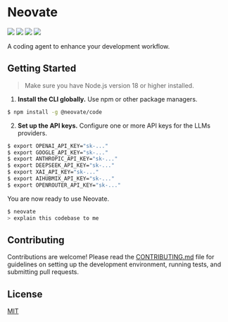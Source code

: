 # Neovate

[![](https://badgen.net/npm/v/@neovate/code)](https://www.npmjs.com/package/@neovate/code)
[![](https://badgen.net/npm/dm/@neovate/code)](https://www.npmjs.com/package/@neovate/code)
[![](https://github.com/neovateai/neovate-code/actions/workflows/ci.yml/badge.svg)](https://github.com/neovateai/neovate-code/actions/workflows/ci.yml)
[![](https://badgen.net/npm/license/@neovate/code)](https://www.npmjs.com/package/@neovate/code)

A coding agent to enhance your development workflow.

## Getting Started

> Make sure you have Node.js version 18 or higher installed.

1. **Install the CLI globally.** Use npm or other package managers.

```bash
$ npm install -g @neovate/code
```

2. **Set up the API keys.** Configure one or more API keys for the LLMs providers.

```bash
$ export OPENAI_API_KEY="sk-..."
$ export GOOGLE_API_KEY="sk-..."
$ export ANTHROPIC_API_KEY="sk-..."
$ export DEEPSEEK_API_KEY="sk-..."
$ export XAI_API_KEY="sk-..."
$ export AIHUBMIX_API_KEY="sk-..."
$ export OPENROUTER_API_KEY="sk-..."
```

You are now ready to use Neovate.

```bash
$ neovate
> explain this codebase to me
```

## Contributing

Contributions are welcome! Please read the [CONTRIBUTING.md](./CONTRIBUTING.md) file for guidelines on setting up the development environment, running tests, and submitting pull requests.

## License

[MIT](./LICENSE)
